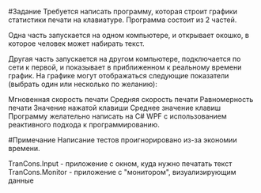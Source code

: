 ﻿#Задание
Требуется написать программу, которая строит графики статистики печати на клавиатуре.
Программа состоит из 2 частей.

Одна часть запускается на одном компьютере, и открывает окошко, в которое человек может набирать текст.

Другая часть запускается на другом компьютере, подключается по сети к первой, и показывает в приближенном к реальному времени график.
На графике могут отображаться следующие показатели (выбрать один или несколько по желанию):

Мгновенная скорость печати
Средняя скорость печати
Равномерность печати
Значение нажатой клавиши
Среднее значение клавиш
Программу желательно написать на C# WPF с использованием реактивного подхода к программированию. 

#Примечание
Написание тестов проигнорировано из-за экономии времени.

TranCons.Input - приложение с окном, куда нужно печатать текст
TranCons.Monitor - приложение с "монитором", визуализирующим данные